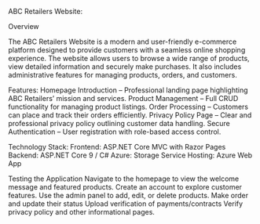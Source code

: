 ABC Retailers Website:

Overview

The ABC Retailers Website is a modern and user-friendly e-commerce platform designed to provide customers with a seamless online shopping experience. The website allows users to browse a wide range of products, view detailed information and securely make purchases. It also includes administrative features for managing products, orders, and customers.

Features:
Homepage Introduction – Professional landing page highlighting ABC Retailers’ mission and services.
Product Management – Full CRUD functionality for managing product listings.
Order Processing – Customers can place and track their orders efficiently.
Privacy Policy Page – Clear and professional privacy policy outlining customer data handling.
Secure Authentication – User registration with role-based access control.

Technology Stack:
Frontend: ASP.NET Core MVC with Razor Pages
Backend: ASP.NET Core 9 / C#
Azure: Storage Service
Hosting: Azure Web App

Testing the Application
Navigate to the homepage to view the welcome message and featured products.
Create an account to explore customer features.
Use the admin panel to add, edit, or delete products.
Make order and update their status
Upload verification of payments/contracts
Verify privacy policy and other informational pages.
